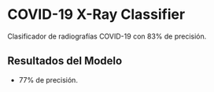 # COVID-19 X-Ray Classifier

Clasificador de radiografías COVID-19 con 83% de precisión.

## Resultados del Modelo
- 77% de precisión.
